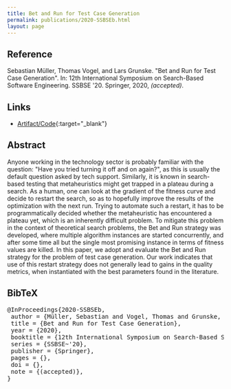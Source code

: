 ```yaml
---
title: Bet and Run for Test Case Generation
permalink: publications/2020-SSBSEb.html
layout: page
---
```


## Reference
Sebastian Müller, Thomas Vogel, and Lars Grunske. "Bet and Run for Test Case Generation". In: 12th International Symposium on Search-Based Software Engineering. SSBSE '20. Springer, 2020, _(accepted)_.

## Links
* [Artifact/Code](https://www.doi.org/10.5281/zenodo.3903206){:target="_blank"}

## Abstract
Anyone working in the technology sector is probably familiar with the question: "Have you tried turning it off and on again?", as this is usually the default question asked by tech support. Similarly, it is known in search-based testing that metaheuristics might get trapped in a plateau during a search. As a human, one can look at the gradient of the fitness curve and decide to restart the search, so as to hopefully improve the results of the optimization with the next run. Trying to automate such a restart, it has to be programmatically decided whether the metaheuristic has encountered a plateau yet, which is an inherently difficult problem. To mitigate this problem in the context of theoretical search problems, the Bet and Run strategy was developed, where multiple algorithm instances are started concurrently, and after some time all but the single most promising instance in terms of fitness values are killed. In this paper, we adopt and evaluate the Bet and Run strategy for the problem of test case generation. Our work indicates that use of this restart strategy does not generally lead to gains in the quality metrics, when instantiated with the best parameters found in the literature.

## BibTeX

<div class="bibtex">
<pre>@InProceedings{2020-SSBSEb,
 author = {Müller, Sebastian and Vogel, Thomas and Grunske, Lars},
 title = {Bet and Run for Test Case Generation},
 year = {2020},
 booktitle = {12th International Symposium on Search-Based Software Engineering},
 series = {SSBSE~'20},
 publisher = {Springer},
 pages = {},
 doi = {},
 note = {(accepted)},
}</pre>
</div>
